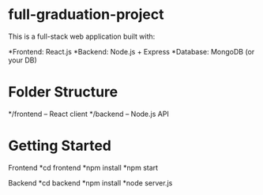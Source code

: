 # full-graduation-project
This is a full-stack web application built with:

*Frontend: React.js
*Backend: Node.js + Express
*Database: MongoDB (or your DB)

# Folder Structure
*/frontend – React client
*/backend – Node.js API

# Getting Started
  Frontend
*cd frontend
*npm install
*npm start

  Backend
*cd backend
*npm install
*node server.js

